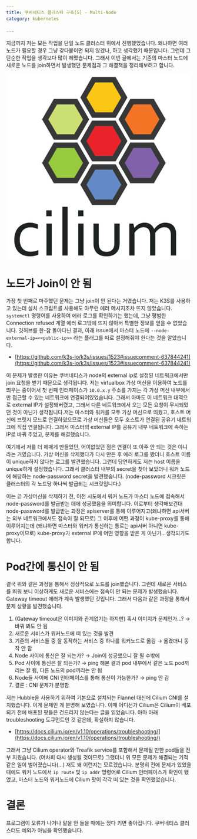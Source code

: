 ```yaml
---
title: 쿠버네티스 클러스터 구축[5] - Multi-Node
category: kubernetes

---
```


지금까지 저는 모든 작업을 단일 노드 클러스터 위에서 진행했었습니다. 왜냐하면 여러 노드가 필요할 경우 그냥 갖다붙이면 되지 않겠나, 하고 생각했기 때문입니다. 그런데 그 단순한 작업을 생각보다 많이 헤맸습니다. 그래서 이번 글에서는 기존의 마스터 노드에 새로운 노드를 join하면서 발생했던 문제점과 그 해결책을 정리해보려고 합니다.

![3bce3a1c-d5f7-4b5f-91df-27a177cae772](imgs/3bce3a1c-d5f7-4b5f-91df-27a177cae772.png)

# 노드가 Join이 안 됨

가장 첫 번째로 마주했던 문제는 그냥 join이 안 된다는 거였습니다. 저는 K3S를 사용하고 있는데 설치 스크립트를 사용해도 아무런 에러 메시지조차 뜨지 않았습니다. `systemctl` 명령어를 사용하여 에러 로그를 확인하기는 했는데, 그냥 평범한 Connection refused 계열 에러 로그밖에 뜨지 않아서 특별한 정보를 얻을 수 없었습니다. 깃허브를 한-참 돌아다닌 결과, 아래 issue에서 마스터 노드에 `--node-external-ip=<<public-ip>>` 라는 플래그를 따로 설정해줘야 한다는 것을 알았습니다.

- [https://github.com/k3s-io/k3s/issues/1523#issuecomment-637844241](https://github.com/k3s-io/k3s/issues/1523#issuecomment-637844241)

이 문제가 발생한 이유는 쿠버네티스가 node의 external ip로 설정된 네트워크에서만 join 요청을 받기 때문으로 생각됩니다. 저는 virtualbox 가상 머신을 이용하여 노드를 띄우는 중이어서 첫 번째 인터페이스가 `10.0.x.y` 주소를 가지는 각 가상 머신 내부에서만 접근할 수 있는 네트워크에 연결되어있었습니다. 그래서 아마도 이 네트워크 대역으로 external IP가 설정돼버렸고, 그래서 다른 네트워크에서 오는 모든 요청이 무시되었던 것이 아닌가 생각됩니다.저는 마스터와 워커를 모두 가상 머신으로 띄웠고, 호스트 머신에 브릿지 모드로 연결하였으므로 가상 머신들은 모두 호스트가 연결된 공유기 네트워크에 직접 연결됩니다. 그래서 마스터의 external IP를 공유기 내부 네트워크에 속하는 IP로 바꿔 주었고, 문제를 해결했습니다.

여기에서 저를 더 헤매게 만들었던, 어이없었던 점은 연결이 또 아주 안 되는 것은 아니라는 거였습니다. 가상 머신을 삭제했다가 다시 만든 후 에러 로그를 봤더니 호스트 이름이 unique하지 않다는 로그를 발견했습니다. 그런데 당연하게도 저는 host 이름을 unique하게 설정했습니다. 그래서 클러스터 내부의 secret을 찾아 보았더니 워커 노드에 해당하는 node-password secret을 발견했습니다. (node-password 시크릿은 클러스터의 각 노드당 하나씩 발급되는 시크릿입니다.)

이는 곧 가상머신을 삭제하기 전, 이전 시도에서 워커 노드가 마스터 노드에 접속해서 node-password를 발급받는 데에 성공했음을 의미합니다. 이로부터 생각해보건대 node-password를 발급받는 과정은 apiserver를 통해 이루어지고(왜냐하면 api서버는 외부 네트워크에서도 접속이 잘 되므로) 그 이후에 어떤 과정이 kube-proxy를 통해 이루어지는데 (왜냐하면 마스터와 워커가 통신하는 통로는 api서버 아니면 kube-proxy이므로) kube-proxy가 external IP에 어떤 영향을 받은 게 아닌가...생각되기도 합니다.

# Pod간에 통신이 안 됨

결국 위와 같은 과정을 통해서 정상적으로 노드를 join했습니다. 그런데 새로운 서비스를 띄워 보니 이상하게도 새로운 서비스에는 접속이 안 되는 문제가 발생했습니다. Gateway timeout 에러가 계속 발생했던 것입니다. 그래서 다음과 같은 과정을 통해서 문제 상황을 발견했습니다.

1. (Gateway timeout은 이미지와 관계없기는 하지만) 혹시 이미지가 문제인가...? → 바꿔 봐도 안 됨
2. 새로운 서비스가 워커노드에 떠 있는 것을 발견
3. 기존의 서비스들 중 잘 동작하는 서비스 중 하나를 워커노드로 옮김 → 옮겼더니 동작 안 함
4. Node 사이에 통신은 잘 되는가? → Join이 성공했으니 잘 될 수밖에
5. Pod 사이에 통신은 잘 되는가? → ping 해본 결과 pod 내부에서 같은 노드 pod끼리는 잘 됨, 다른 노드의 pod끼리는 안 됨
6. Node들 사이에 CNI 인터페이스를 통해 통신이 가능한가?  → ping 안 감
7. 결론 : CNI 문제가 분명함

저는 Hubble을 사용하기 위하여 기본으로 설치되는 Flannel 대신에 Cilium CNI를 설치했습니다. 이게 문제인 게 분명해 보였습니다. 이때 어디선가 Cilium은 Cilium이 배포되기 전에 배포된 팟들은 건드리지 않는다는 글을 읽었습니다. 아마 아래 troubleshooting 도큐먼트인 것 같은데, 확실하지 않습니다.

- [https://docs.cilium.io/en/v1.10/operations/troubleshooting/](https://docs.cilium.io/en/v1.10/operations/troubleshooting/)

그래서 그냥 Cilium operator와 Treafik service를 포함해서 문제될 만한 pod들을 전부 지웠습니다. (어차피 다시 생성될 것이므로) 그랬더니 위 모든 문제가 해결되는 기적같은 일이 벌어졌습니다(...) 저도 왜 이런지는 모르겠습니다. 분명히 전에 문제가 있었을 때에도 워커 노드에서 `ip route` 및 `ip addr` 명령어로 Cilium 인터페이스가 확인이 됐었고, 마스터 노드와 워커노드에 Cilium 팟이 각각 떠 있는 것을 확인했었습니다.

# 결론

프로그램이 오류가 나거나 말을 안 들을 때에는 껐다 키면 좋아집니다. 쿠버네티스 클러스터도 예외가 아님을 확인했습니다.
